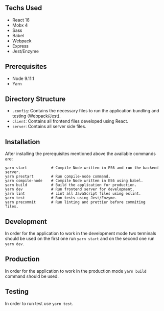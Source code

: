 ## Techs Used
+ React 16
+ Mobx 4
+ Sass
+ Babel
+ Webpack
+ Express
+ Jest/Enzyme

## Prerequisites
+ Node 9.11.1
+ Yarn

## Directory Structure
+ `.config`: Contains the necessary files to run the application bundling and testing (Webpack/Jest).
+ `client`: Contains all frontend files developed using React.
+ `server`: Contains all server side files.

## Installation
After installing the prerequisites mentioned above the available commands are:

```
yarn start           # Compile Node written in ES6 and run the backend server.
yarn prestart        # Run compile-node command.
yarn compile-node    # Compile Node written in ES6 using babel.
yarn build           # Build the application for production.
yarn dev             # Run frontend server for development.
yarn lint            # Lint all JavaScript files using eslint.
yarn test            # Run tests using Jest/Enzyme.
yarn precommit       # Run linting and prettier before commiting files.
```

## Development

In order for the application to work in the development mode two terminals should be used on the first one run `yarn start` and on the second one run `yarn dev`.


## Production

In order for the application to work in the production mode `yarn build` command should be used.

## Testing

In order to run test use `yarn test`.
